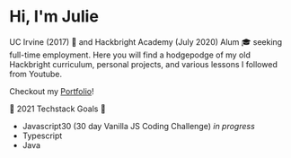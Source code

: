 # Hi, I'm Julie

UC Irvine (2017) :pill: and Hackbright Academy (July 2020) Alum :mortar_board: seeking full-time employment. Here you will find a hodgepodge of my old Hackbright curriculum, personal projects, and various lessons I followed from Youtube.

Checkout my [Portfolio](https://juliemyhu.github.io/)!

:rocket: 2021 Techstack Goals :apple:

- Javascript30 (30 day Vanilla JS Coding Challenge) _in progress_
- Typescript
- Java
